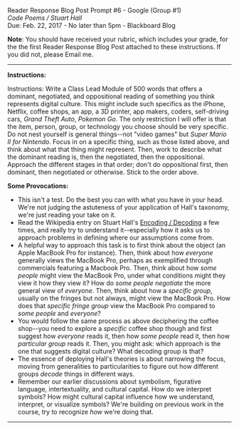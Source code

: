 
Reader Response Blog Post Prompt #6 - Google (Group #1)  
*Code Poems / Stuart Hall*  
Due: Feb. 22, 2017 - No later than 5pm - Blackboard Blog  

**Note**: You should have received your rubric, which includes your grade, for the the first Reader Response Blog Post attached to these instructions. If you did not, please Email me.

---

**Instructions:**

Instructions: Write a Class Lead Module of 500 words that offers a dominant, negotiated, and oppositional reading of something you think represents digital culture. This might include such specifics as the iPhone, Netflix, coffee shops, an app, a 3D printer, app makers, coders, self-driving cars, *Grand Theft Auto*, *Pokemon Go*. The only restriction I will offer is that the item, person, group, or technology you choose should be very specific. Do not nest yourself is general things--not "video games" but *Super Mario II for Nintendo*. Focus in on a specific thing, such as those listed above, and think about what that thing might represent. Then, work to describe what the dominant reading is, then the negotiated, then the oppositional. Approach the different stages in that order; don't do oppositional first, then dominant, then negotiated or otherwise. Stick to the order above. 

**Some Provocations:**

- This isn't a test. Do the best you can with what you have in your head. We're not judging the astuteness of your application of Hall's taxonomy, we're just reading your take on it. 
- Read the Wikipedia entry on Stuart Hall's [Encoding / Decoding](https://en.wikipedia.org/wiki/Encoding/decoding_model_of_communication) a few times, and really try to understand it--especially how it asks us to approach problems in defining where our assumptions come from. 
- A helpful way to approach this task is to first think about the object (an Apple MacBook Pro for instance). Then, think about how *everyone* generally views the MacBook Pro, perhaps as exemplified through commercials featuring a Macbook Pro. Then, think about how *some people* might view the MacBook Pro, under what conditions might they view it how they view it? How do *some people* *negotiate* the more general view of *everyone*. Then, think about how a *specific group*, usually on the fringes but not always, might view the MacBook Pro. How does that *specific fringe group* view the MacBook Pro compared to *some people* and *everyone*?
- You would follow the same process as above deciphering the coffee shop--you need to explore a *specific* coffee shop though and first suggest how *everyone* reads it, then how *some people* read it, then how *particular group* reads it. Then, you might ask: which approach is the one that suggests digital culture? What decoding group is that?
- The essence of deploying Hall's theories is about narrowing the focus, moving from generalities to particularities to figure out how different groups *decode* things in different ways.
- Remember our earlier discussions about symbolism, figurative language, intertextuality, and cultural capital. How do we interpret symbols? How might cultural capital influence how we understand, interpret, or visualize symbols? We're building on previous work in the course, try to recognize *how* we're doing that.

---

